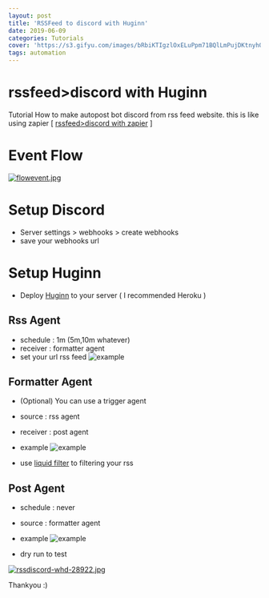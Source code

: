 ```yaml
---
layout: post
title: 'RSSFeed to discord with Huginn'
date: 2019-06-09
categories: Tutorials
cover: 'https://s3.gifyu.com/images/bRbiKTIgzlOxELuPpm71BQlLmPujDKtnyhQhiSC_uoX4OCzX-SVLu8rTW3dFIhF89VIDpcomHDKjBUGMCh4bPg63J4c2INAkb0WtEKUw5000-h5000.png'
tags: automation
---
```


# rssfeed>discord with Huginn
Tutorial How to make autopost bot discord from rss feed website. this is like using zapier [ [rssfeed>discord with zapier](https://github.com/rokhimin/rssfeed-to-discord-with-zapier) ]

# Event Flow
[![flowevent.jpg](https://s3.gifyu.com/images/flowevent.jpg)](https://gifyu.com/image/EcJS)

# Setup Discord
- Server settings > webhooks > create webhooks
- save your webhooks url

# Setup Huginn
- Deploy [Huginn](https://github.com/rokhimin/huginn-test) to your server ( I recommended Heroku )

## Rss Agent
- schedule : 1m (5m,10m whatever)
- receiver : formatter agent
- set your url rss feed
![example](https://s3.gifyu.com/images/huginn0.jpg)

## Formatter Agent
- (Optional) You can use a trigger agent
- source : rss agent
- receiver : post agent
- example
![example](https://s3.gifyu.com/images/huginn1.jpg)

- use [liquid filter](https://help.shopify.com/en/themes/liquid/filters/string-filters) to filtering your rss

## Post Agent
- schedule : never
- source : formatter agent
- example
![example](https://s3.gifyu.com/images/huginn2.jpg)

- dry run to test

[![rssdiscord-whd-28922.jpg](https://s3.gifyu.com/images/rssdiscord-whd-28922.jpg)](https://gifyu.com/image/EcJq)


Thankyou :)



